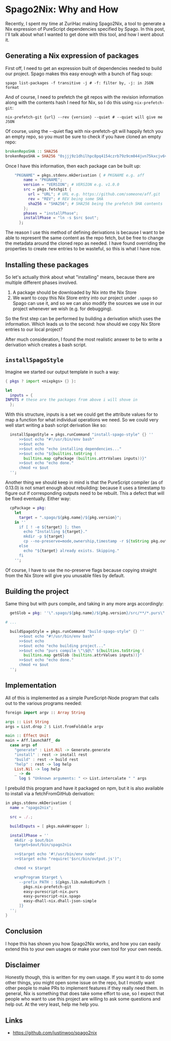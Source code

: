 # Spago2Nix: Why and How

Recently, I spent my time at ZuriHac making Spago2Nix, a tool to generate a Nix expression of PureScript dependencies specified by Spago. In this post, I'll talk about what I wanted to get done with this tool, and how I went about it.

## Generating a Nix expression of packages

First off, I need to get an expression built of dependencies needed to build our project. Spago makes this easy enough with a bunch of flag soup:

```
spago list-packages -f transitive -j # -f: filter by, -j: in JSON format
```

And of course, I need to prefetch the git repos with the revision information along with the contents hash I need for Nix, so I do this using `nix-prefetch-git`:

```
nix-prefetch-git {url} --rev {version} --quiet # --quiet will give me JSON
```

Of course, using the --quiet flag with nix-prefetch-git will happily fetch you an empty repo, so you must be sure to check if you have cloned an empty repo:

```purs
brokenRepoSHA :: SHA256
brokenRepoSHA = SHA256 "0sjjj9z1dhilhpc8pq4154czrb79z9cm044jvn75kxcjv6v5l2m5"
```

Once I have this information, then each package can be built up:

```nix
    "PKGNAME" = pkgs.stdenv.mkDerivation { # PKGNAME e.g. aff
        name = "PKGNAME";
        version = "VERSION"; # VERSION e.g. v1.0.0
        src = pkgs.fetchgit {
          url = "URL"; # URL e.g. https://github.com/someone/aff.git
          rev = "REV"; # REV being some SHA
          sha256 = "SHA256"; # SHA256 being the prefetch SHA contents
        };
        phases = "installPhase";
        installPhase = "ln -s $src $out";
      };
```

The reason I use this method of defining derivations is because I want to be able to represent the same content as the repo fetch, but be free to change the metadata around the cloned repo as needed. I have found overriding the properties to create new entries to be wasteful, so this is what I have now.

## Installing these packages

So let's actually think about what "installing" means, because there are multiple different phases involved.

1. A package should be downloaded by Nix into the Nix Store
2. We want to copy this Nix Store entry into our project under `.spago` so Spago can use it, and so we can also modify the sources we use in our project whenever we wish (e.g. for debugging).

So the first step can be performed by building a derivation which uses the information. Which leads us to the second: how should we copy Nix Store entries to our local project?

After much consideration, I found the most realistic answer to be to write a derivation which creates a bash script.

## `installSpagoStyle`

Imagine we started our output template in such a way:

```nix
{ pkgs ? import <nixpkgs> {} }:

let
  inputs = {
INPUTS # these are the packages from above i will shove in
  };
```

With this structure, inputs is a set we could get the attribute values for to map a function for what individual operations we need. So we could very well start writing a bash script derivation like so:

```nix
  installSpagoStyle = pkgs.runCommand "install-spago-style" {} ''
      >>$out echo "#!/usr/bin/env bash"
      >>$out echo
      >>$out echo "echo installing dependencies..."
      >>$out echo "${builtins.toString (
        builtins.map cpPackage (builtins.attrValues inputs))}"
      >>$out echo "echo done."
      chmod +x $out
  '';
```

Another thing we should keep in mind is that the PureScript compiler (as of 0.13.0) is not smart enough about rebuilding: because it uses a timestamp to figure out if corresponding outputs need to be rebuilt. This a defect that will be fixed eventually. Either way:

```nix
  cpPackage = pkg:
    let
      target = ".spago/${pkg.name}/${pkg.version}";
    in ''
      if [ ! -e ${target} ]; then
        echo "Installing ${target}."
        mkdir -p ${target}
        cp --no-preserve=mode,ownership,timestamp -r ${toString pkg.outPath}/* ${target}
      else
        echo "${target} already exists. Skipping."
      fi
    '';
```

Of course, I have to use the no-preserve flags because copying straight from the Nix Store will give you unusable files by default.

## Building the project

Same thing but with purs compile, and taking in any more args accordingly:

```nix
  getGlob = pkg: ''\".spago/${pkg.name}/${pkg.version}/src/**/*.purs\"'';

# ...

  buildSpagoStyle = pkgs.runCommand "build-spago-style" {} ''
      >>$out echo "#!/usr/bin/env bash"
      >>$out echo
      >>$out echo "echo building project..."
      >>$out echo "purs compile \"\$@\" ${builtins.toString (
        builtins.map getGlob (builtins.attrValues inputs))}"
      >>$out echo "echo done."
      chmod +x $out
  '';
```

## Implementation

All of this is implemented as a simple PureScript-Node program that calls out to the various programs needed:

```purs
foreign import argv :: Array String

args :: List String
args = List.drop 2 $ List.fromFoldable argv

main :: Effect Unit
main = Aff.launchAff_ do
  case args of
    "generate" : List.Nil -> Generate.generate
    "install" : rest -> install rest
    "build" : rest -> build rest
    "help" : rest -> log help
    List.Nil -> log help
    _ -> do
      log $ "Unknown arguments: " <> List.intercalate " " args
```

I prebuild this program and have it packaged on npm, but it is also available to install via a fetchFromGitHub derivation:

```nix
in pkgs.stdenv.mkDerivation {
  name = "spago2nix";

  src = ./.;

  buildInputs = [ pkgs.makeWrapper ];

  installPhase = ''
    mkdir -p $out/bin
    target=$out/bin/spago2nix

    >>$target echo '#!/usr/bin/env node'
    >>$target echo "require('$src/bin/output.js')";

    chmod +x $target

    wrapProgram $target \
      --prefix PATH : ${pkgs.lib.makeBinPath [
        pkgs.nix-prefetch-git
        easy-purescript-nix.purs
        easy-purescript-nix.spago
        easy-dhall-nix.dhall-json-simple
      ]}
  '';
}
```

## Conclusion

I hope this has shown you how Spago2Nix works, and how you can easily extend this to your own usages or make your own tool for your own needs.

## Disclaimer

Honestly though, this is written for my own usage. If you want it to do some other things, you might open some issue on the repo, but I mostly want other people to make PRs to implement features if they really need them. In general, Nix is something that does take some effort to use, so I expect that people who want to use this project are willing to ask some questions and help out. At the very least, help me help you.

## Links

* <https://github.com/justinwoo/spago2nix>
